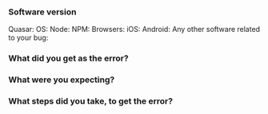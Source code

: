 <!--

Got a question?
===
The issue list of this repo is **exclusively** for bug reports and feature requests. For simple questions, please use the following resources:

- Read the docs: http://quasar-framework.org
- For simple/quick questions ask in the Gitter chat room: https://gitter.im/quasarframework/Lobby
- For complex questions or requiring help, ask on the forum: http://forum.quasar-framework.org/

Reporting a bug?
================
- Are you sure it isn't already reported? Do a search first! It may have already been answered or even fixed in the development branch (`dev`).

- Are you sure you are reporting to the right repo? If you are not reporting an issue which deals directly with Quasar distributable, then there are [multiple Quasar repos](https://github.com/quasarframework) besides this one:
  -- Quasar CLI: https://github.com/quasarframework/quasar-cli
  -- Quasar Starter Kit (project folder template): https://github.com/quasarframework/app-template-default
  -- Electron Wrapper: https://github.com/quasarframework/electron-wrapper
  -- Quasar Play: https://github.com/quasarframework/quasar-play
  -- Documentation Website: https://github.com/quasarframework/quasar-framework.org

- Check if the issue is reproducible with the latest stable version of Quasar. If you are using a pre-release, please indicate the specific version you are using.

- It is **required** that you clearly describe the steps necessary to reproduce the issue you are running into. Issues with no clear repro steps will not be triaged. If an issue labeled "need repro" receives no further input from the issue author for more than 5 days, it will be closed.

- If your issue is resolved but still open, don’t hesitate to close it. In case you found a solution by yourself, it could be helpful to explain how you fixed it.

Have a feature suggestion/request?
=======================
Remove the template from below and provide thoughtful commentary *and code samples* on what this feature means for your product. What will it allow you to do that you can't do today? How will it make current work-arounds straightforward? What potential bugs and edge cases does it help to avoid? etc. Please keep it product-centric.
-->

<!-- BUG REPORT TEMPLATE -->
### Software version

Quasar:
OS:
Node:
NPM:
Browsers:
iOS:
Android:
Any other software related to your bug:

### What did you get as the error?

### What were you expecting?

### What steps did you take, to get the error?
